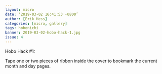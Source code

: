 ```yaml
---
layout: micro
date: ‘2019-03-02 16:41:53 -0800’
author: [Erik Hess]
categories: [micro, gallery]
tags: hobonichi
banner: 2019-03-02-hobo-hack-1.jpg
issue: 4
---
```

Hobo Hack #1:

Tape one or two pieces of ribbon inside the cover to bookmark the current month and day pages. 